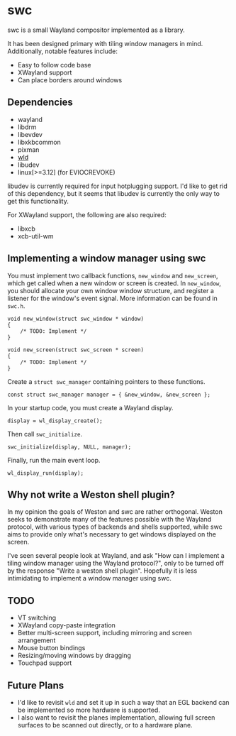 swc
===
swc is a small Wayland compositor implemented as a library.

It has been designed primary with tiling window managers in mind. Additionally,
notable features include:

* Easy to follow code base
* XWayland support
* Can place borders around windows

Dependencies
------------
* wayland
* libdrm
* libevdev
* libxkbcommon
* pixman
* [wld](http://github.com/michaelforney/wld)
* libudev
* linux\[>=3.12\] (for EVIOCREVOKE)

libudev is currently required for input hotplugging support. I'd like to get rid
of this dependency, but it seems that libudev is currently the only way to get
this functionality.

For XWayland support, the following are also required:
* libxcb
* xcb-util-wm

Implementing a window manager using swc
---------------------------------------
You must implement two callback functions, `new_window` and `new_screen`, which
get called when a new window or screen is created. In `new_window`, you should
allocate your own window window structure, and register a listener for the
window's event signal. More information can be found in `swc.h`.

    void new_window(struct swc_window * window)
    {
        /* TODO: Implement */
    }

    void new_screen(struct swc_screen * screen)
    {
        /* TODO: Implement */
    }

Create a `struct swc_manager` containing pointers to these functions.

    const struct swc_manager manager = { &new_window, &new_screen };

In your startup code, you must create a Wayland display.

    display = wl_display_create();

Then call `swc_initialize`.

    swc_initialize(display, NULL, manager);

Finally, run the main event loop.

    wl_display_run(display);

Why not write a Weston shell plugin?
------------------------------------
In my opinion the goals of Weston and swc are rather orthogonal. Weston seeks to
demonstrate many of the features possible with the Wayland protocol, with
various types of backends and shells supported, while swc aims to provide only
what's necessary to get windows displayed on the screen.

I've seen several people look at Wayland, and ask "How can I implement a tiling
window manager using the Wayland protocol?", only to be turned off by the
response "Write a weston shell plugin". Hopefully it is less intimidating to
implement a window manager using swc.

TODO
----
* VT switching
* XWayland copy-paste integration
* Better multi-screen support, including mirroring and screen arrangement
* Mouse button bindings
* Resizing/moving windows by dragging
* Touchpad support

Future Plans
------------
* I'd like to revisit `wld` and set it up in such a way that an EGL backend can
  be implemented so more hardware is supported.
* I also want to revisit the planes implementation, allowing full screen
  surfaces to be scanned out directly, or to a hardware plane.

